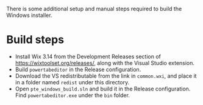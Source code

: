 There is some additional setup and manual steps required to build the Windows installer.

# Build steps
- Install Wix 3.14 from the Development Releases section of
  https://wixtoolset.org/releases/, along with the Visual Studio extension.
- Build `powertabeditor` in the Release configuration.
- Download the VS redistributable from the link in `common.wxi`, and place it in a folder named `redist` under this directory.
- Open `pte_windows_build.sln` and build it in the Release configuration. Find `powertabeditor.exe` under the `bin` folder.
